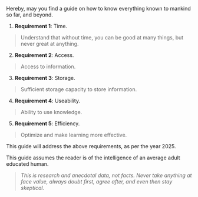 Hereby, may you find a guide on how to know everything known to mankind so far, and beyond.

1. **Requirement 1**: Time.

> Understand that without time, you can be good at many things, but never great at anything.

2. **Requirement 2**: Access.

> Access to information.

3. **Requirement 3**: Storage.

> Sufficient storage capacity to store information.

4. **Requirement 4**: Useability.

> Ability to use knowledge.

5. **Requirement 5**: Efficiency.

> Optimize and make learning more effective.

This guide will address the above requirements, as per the year 2025.

This guide assumes the reader is of the intelligence of an average adult educated human.

> *This is research and anecdotal data, not facts. Never take anything at face value, always doubt first, agree after, and even then stay skeptical.*